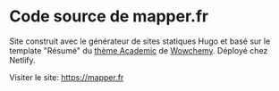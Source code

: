 # Code source de mapper.fr

Site construit avec le générateur de sites statiques Hugo et basé sur le template "Résumé" du [thème Academic](https://github.com/wowchemy/starter-hugo-academic) de [Wowchemy](https://wowchemy.com). Déployé chez Netlify.

Visiter le site: https://mapper.fr